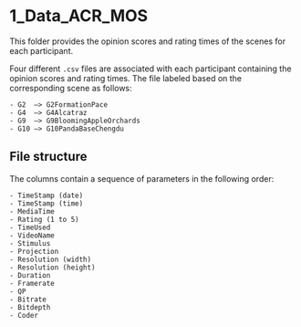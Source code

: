 # 1_Data_ACR_MOS

This folder provides the opinion scores and rating times of the scenes for each participant.

Four different ```.csv``` files are associated with each participant containing the opinion scores and rating times. The file labeled based on the corresponding scene as follows:

	- G2  —> G2FormationPace
	- G4  —> G4Alcatraz
	- G9  —> G9BloomingAppleOrchards	
	- G10 —> G10PandaBaseChengdu
	
## File structure 

The columns contain a sequence of parameters in the following order:
  
	- TimeStamp (date)
	- TimeStamp (time)
	- MediaTime
	- Rating (1 to 5)
	- TimeUsed
	- VideoName
	- Stimulus
	- Projection 
	- Resolution (width)
	- Resolution (height)
	- Duration
	- Framerate
	- QP
	- Bitrate
	- Bitdepth
	- Coder

